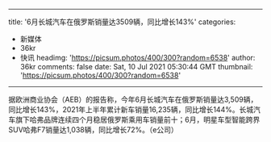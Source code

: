 
---
title: '6月长城汽车在俄罗斯销量达3509辆，同比增长143%'
categories: 
 - 新媒体
 - 36kr
 - 快讯
headimg: 'https://picsum.photos/400/300?random=6538'
author: 36kr
comments: false
date: Sat, 10 Jul 2021 05:30:44 GMT
thumbnail: 'https://picsum.photos/400/300?random=6538'
---

<div>   
据欧洲商业协会（AEB）的报告称，今年6月长城汽车在俄罗斯销量达3,509辆，同比增长143%，2021年上半年累计新车销量16,235辆，同比增长144%。长城汽车旗下哈弗品牌连续四个月稳居俄罗斯乘用车销量前十；6月，明星车型智能跨界SUV哈弗F7销量达1,038辆，同比增长72%。（e公司）  
</div>
            